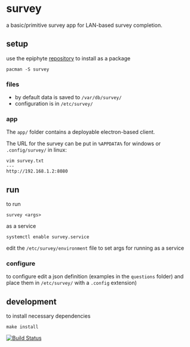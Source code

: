 survey
===

a basic/primitive survey app for LAN-based survey completion.

## setup

use the epiphyte [repository](https://github.com/epiphyte/repository) to install as a package

```
pacman -S survey
```

### files

* by default data is saved to `/var/db/survey/`
* configuration is in `/etc/survey/`

### app

The `app/` folder contains a deployable electron-based client.

The URL for the survey can be put in `%APPDATA%` for windows or `.config/survey/` in linux:
```
vim survey.txt
---
http://192.168.1.2:8080
```

## run

to run
```
survey <args>
```

as a service
```
systemctl enable survey.service
```

edit the `/etc/survey/environment` file to set args for running as a service

### configure

to configure edit a json definition (examples in the `questions` folder) and place them in `/etc/survey/` with a `.config` extension)

## development

to install necessary dependencies

```
make install
```

[![Build Status](https://travis-ci.org/epiphyte/survey.svg?branch=master)](https://travis-ci.org/epiphyte/survey)
